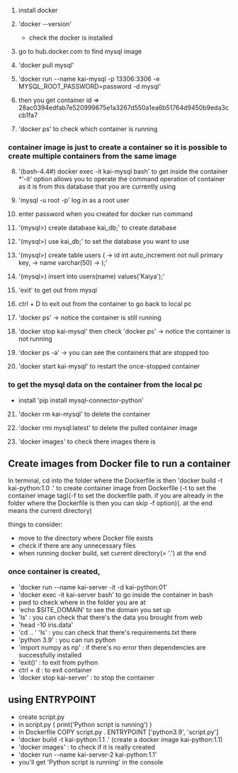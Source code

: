 1. install docker

2. 'docker --version'

   - check the docker is installed

3. go to hub.docker.com to find mysql image

4. 'docker pull mysql'

5. 'docker run --name kai-mysql -p 13306:3306 -e MYSQL_ROOT_PASSWORD=password -d mysql'

6. then you get container id => 28ac0394edfab7e520999675e1a3267d550a1ea6b51764d9450b9eda3ccb1fa7

7. 'docker ps' to check which container is running

### container image is just to create a container so it is possible to create multiple containers from the same image

8. '(bash-4.4#) docker exec -it kai-mysql bash' to get inside the container \*'-it' option allows you to operate the command operation of container as it is from this database that you are currently using

9. 'mysql -u root -p' log in as a root user

10. enter password when you created for docker run command

11. '(mysql>) create database kai_db;' to create database

12. '(mysql>) use kai_db;' to set the database you want to use

13. '(mysql>) create table users (
    -> id int auto_increment not null primary key,
    -> name varchar(50)
    -> );'

14. '(mysql>) insert into users(name) values('Kaiya');'

15. 'exit' to get out from mysql

16. ctrl + D to exit out from the container to go back to local pc

17. 'docker ps' -> notice the container is still running

18. 'docker stop kai-mysql' then check 'docker ps' -> notice the container is not running

19. 'docker ps -a' -> you can see the containers that are stopped too

20. 'docker start kai-mysql' to restart the once-stopped container

### to get the mysql data on the container from the local pc

- install 'pip install mysql-connector-python'

21. 'docker rm kai-mysql' to delete the container

22. 'docker rmi mysql:latest' to delete the pulled container image

23. 'docker images' to check there images there is

## Create images from Docker file to run a container

In terminal, cd into the folder where the Dockerfile is then 'docker build -t kai-python:1.0 .' to create container image from Dockerfile (-t to set the container image tag)(-f to set the dockerfile path. if you are already in the folder where the Dockerfile is then you can skip -f option)(. at the end means the current directory)

things to consider:

- move to the directory where Docker file exists
- check if there are any unnecessary files
- when running docker build, set current directory(= '.') at the end

### once container is created,

- 'docker run --name kai-server -it -d kai-python:01'
- 'docker exec -it kai-server bash' to go inside the container
  in bash
- pwd to check where in the folder you are at
- 'echo $SITE_DOMAIN' to see the domain you set up
- 'ls' : you can check that there's the data you brought from web
- 'head -10 iris.data'
- 'cd .. ' 'ls' : you can check that there's requirements.txt there
- 'python 3.9' : you can run python
- 'import numpy as np' : if there's no error then dependencies are successfully installed
- 'exit()' : to exit from python
- ctrl + d : to exit container
- 'docker stop kai-server' : to stop the container

## using ENTRYPOINT

- create script.py
- in script.py ( print('Python script is running') )
- in Dockerfile
  COPY script.py .
  ENTRYPOINT ['python3.9', 'script.py']
- 'docker build -t kai-python:1.1 .' (create a docker image kai-python:1.1)
- 'docker images' : to check if it is really created
- 'docker run --name kai-server-2 kai-python:1.1'
- you'll get 'Python script is running' in the console
